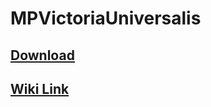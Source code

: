 # MPVictoriaUniversalis

## [Download](https://github.com/Mercury25426/MPVictoriaUniversalis-/releases)

## [Wiki Link](https://github.com/Mercury25426/MPVictoriaUniversalis-/wiki)
